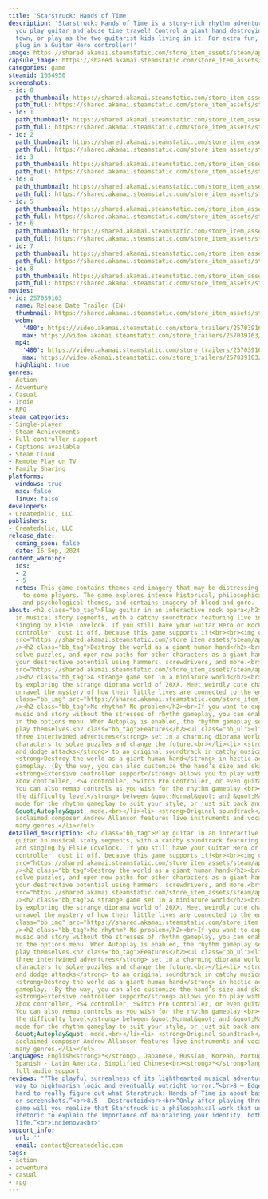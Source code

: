 ```yaml
---
title: 'Starstruck: Hands of Time'
description: 'Starstruck: Hands of Time is a story-rich rhythm adventure game where
  you play guitar and abuse time travel! Control a giant hand destroying a miniature
  town, or play as the two guitarist kids living in it. For extra fun, optionally
  plug in a Guitar Hero controller!'
image: https://shared.akamai.steamstatic.com/store_item_assets/steam/apps/1054950/header.jpg?t=1732686510
capsule_image: https://shared.akamai.steamstatic.com/store_item_assets/steam/apps/1054950/f6e123dc854e1e7026dc23b8a53184d7332eb3f9/capsule_231x87.jpg?t=1732686510
categories: game
steamid: 1054950
screenshots:
- id: 0
  path_thumbnail: https://shared.akamai.steamstatic.com/store_item_assets/steam/apps/1054950/ss_9eb6d8ecc08a7aa6024b2adf8e7c4a9270487af1.600x338.jpg?t=1732686510
  path_full: https://shared.akamai.steamstatic.com/store_item_assets/steam/apps/1054950/ss_9eb6d8ecc08a7aa6024b2adf8e7c4a9270487af1.1920x1080.jpg?t=1732686510
- id: 1
  path_thumbnail: https://shared.akamai.steamstatic.com/store_item_assets/steam/apps/1054950/ss_05e8a60f7c9a80409b43be5d0a0d27e94baf9cda.600x338.jpg?t=1732686510
  path_full: https://shared.akamai.steamstatic.com/store_item_assets/steam/apps/1054950/ss_05e8a60f7c9a80409b43be5d0a0d27e94baf9cda.1920x1080.jpg?t=1732686510
- id: 2
  path_thumbnail: https://shared.akamai.steamstatic.com/store_item_assets/steam/apps/1054950/ss_95cd20faf3d62b39e5eb547b0444c088f8b95f25.600x338.jpg?t=1732686510
  path_full: https://shared.akamai.steamstatic.com/store_item_assets/steam/apps/1054950/ss_95cd20faf3d62b39e5eb547b0444c088f8b95f25.1920x1080.jpg?t=1732686510
- id: 3
  path_thumbnail: https://shared.akamai.steamstatic.com/store_item_assets/steam/apps/1054950/ss_336d72352c083201be39cdab6328e91c4c1f7a13.600x338.jpg?t=1732686510
  path_full: https://shared.akamai.steamstatic.com/store_item_assets/steam/apps/1054950/ss_336d72352c083201be39cdab6328e91c4c1f7a13.1920x1080.jpg?t=1732686510
- id: 4
  path_thumbnail: https://shared.akamai.steamstatic.com/store_item_assets/steam/apps/1054950/ss_d38b55577037effa04aef8c83728f495564887a5.600x338.jpg?t=1732686510
  path_full: https://shared.akamai.steamstatic.com/store_item_assets/steam/apps/1054950/ss_d38b55577037effa04aef8c83728f495564887a5.1920x1080.jpg?t=1732686510
- id: 5
  path_thumbnail: https://shared.akamai.steamstatic.com/store_item_assets/steam/apps/1054950/ss_34dd96797862a16520b7c24123c208d642f91f42.600x338.jpg?t=1732686510
  path_full: https://shared.akamai.steamstatic.com/store_item_assets/steam/apps/1054950/ss_34dd96797862a16520b7c24123c208d642f91f42.1920x1080.jpg?t=1732686510
- id: 6
  path_thumbnail: https://shared.akamai.steamstatic.com/store_item_assets/steam/apps/1054950/ss_b92fe188214b0848a158ea6bd062e48dcf3782f8.600x338.jpg?t=1732686510
  path_full: https://shared.akamai.steamstatic.com/store_item_assets/steam/apps/1054950/ss_b92fe188214b0848a158ea6bd062e48dcf3782f8.1920x1080.jpg?t=1732686510
- id: 7
  path_thumbnail: https://shared.akamai.steamstatic.com/store_item_assets/steam/apps/1054950/ss_27e640050ade6c430de3efc0d116a6c2055a78f9.600x338.jpg?t=1732686510
  path_full: https://shared.akamai.steamstatic.com/store_item_assets/steam/apps/1054950/ss_27e640050ade6c430de3efc0d116a6c2055a78f9.1920x1080.jpg?t=1732686510
- id: 8
  path_thumbnail: https://shared.akamai.steamstatic.com/store_item_assets/steam/apps/1054950/ss_266ea7f3b382a9f0356db48f97b99ab761ee20ff.600x338.jpg?t=1732686510
  path_full: https://shared.akamai.steamstatic.com/store_item_assets/steam/apps/1054950/ss_266ea7f3b382a9f0356db48f97b99ab761ee20ff.1920x1080.jpg?t=1732686510
movies:
- id: 257039163
  name: Release Date Trailer (EN)
  thumbnail: https://shared.akamai.steamstatic.com/store_item_assets/steam/apps/257039163/movie.293x165.jpg?t=1721436331
  webm:
    '480': https://video.akamai.steamstatic.com/store_trailers/257039163/movie480_vp9.webm?t=1721436331
    max: https://video.akamai.steamstatic.com/store_trailers/257039163/movie_max_vp9.webm?t=1721436331
  mp4:
    '480': https://video.akamai.steamstatic.com/store_trailers/257039163/movie480.mp4?t=1721436331
    max: https://video.akamai.steamstatic.com/store_trailers/257039163/movie_max.mp4?t=1721436331
  highlight: true
genres:
- Action
- Adventure
- Casual
- Indie
- RPG
steam_categories:
- Single-player
- Steam Achievements
- Full controller support
- Captions available
- Steam Cloud
- Remote Play on TV
- Family Sharing
platforms:
  windows: true
  mac: false
  linux: false
developers:
- Createdelic, LLC
publishers:
- Createdelic, LLC
release_date:
  coming_soon: false
  date: 16 Sep, 2024
content_warning:
  ids:
  - 2
  - 5
  notes: This game contains themes and imagery that may be distressing or unsettling
    to some players. The game explores intense historical, philosophical, religious,
    and psychological themes, and contains imagery of blood and gore.
about: <h2 class="bb_tag">Play guitar in an interactive rock opera</h2><br>Play guitar
  in musical story segments, with a catchy soundtrack featuring live instruments and
  singing by Elsie Lovelock. If you still have your Guitar Hero or Rock Band guitar
  controller, dust it off, because this game supports it!<br><br><img class="bb_img"
  src="https://shared.akamai.steamstatic.com/store_item_assets/steam/apps/1054950/extras/Starstruck_Steam_AboutThisGame2_648x172.gif?t=1732686510"
  /><h2 class="bb_tag">Destroy the world as a giant human hand</h2><br>Demolish houses,
  solve puzzles, and open new paths for other characters as a giant hand. Unleash
  your destructive potential using hammers, screwdrivers, and more.<br><br><img class="bb_img"
  src="https://shared.akamai.steamstatic.com/store_item_assets/steam/apps/1054950/extras/Starstruck_Steam_AboutThisGame3_648x172.gif?t=1732686510"
  /><h2 class="bb_tag">A strange game set in a miniature world</h2><br>Save the future
  by exploring the strange diorama world of 20XX. Meet weirdly cute characters and
  unravel the mystery of how their little lives are connected to the end of mankind.<br><br><img
  class="bb_img" src="https://shared.akamai.steamstatic.com/store_item_assets/steam/apps/1054950/extras/Starstruck_Steam_AboutThisGame1_647x171.png?t=1732686510"
  /><h2 class="bb_tag">No rhythm? No problem</h2><br>If you want to experience the
  music and story without the stresses of rhythm gameplay, you can enable &quot;Autoplay&quot;
  in the options menu. When Autoplay is enabled, the rhythm gameplay sections will
  play themselves.<h2 class="bb_tag">Features</h2><ul class="bb_ul"><li> <strong>Explore
  three intertwined adventures</strong> set in a charming diorama world, switching
  characters to solve puzzles and change the future.<br></li><li> <strong>Play guitar
  and dodge attacks</strong> to an original soundtrack in catchy musical story segments.<br></li><li>
  <strong>Destroy the world as a giant human hand</strong> in hectic action-puzzle
  gameplay. (By the way, you can also customize the hand’s size and skin color.)<br></li><li>
  <strong>Extensive controller support</strong> allows you to play with your keyboard,
  Xbox controller, PS4 controller, Switch Pro Controller, or even guitar controller!
  You can also remap controls as you wish for the rhythm gameplay.<br></li><li> <strong>Adjust
  the difficulty level</strong> between &quot;Normal&quot; and &quot;Master&quot;
  mode for the rhythm gameplay to suit your style, or just sit back and watch with
  &quot;Autoplay&quot; mode.<br></li><li> <strong>Original soundtrack</strong> by
  acclaimed composer Andrew Allanson features live instruments and vocals spanning
  many genres.</li></ul>
detailed_description: <h2 class="bb_tag">Play guitar in an interactive rock opera</h2><br>Play
  guitar in musical story segments, with a catchy soundtrack featuring live instruments
  and singing by Elsie Lovelock. If you still have your Guitar Hero or Rock Band guitar
  controller, dust it off, because this game supports it!<br><br><img class="bb_img"
  src="https://shared.akamai.steamstatic.com/store_item_assets/steam/apps/1054950/extras/Starstruck_Steam_AboutThisGame2_648x172.gif?t=1732686510"
  /><h2 class="bb_tag">Destroy the world as a giant human hand</h2><br>Demolish houses,
  solve puzzles, and open new paths for other characters as a giant hand. Unleash
  your destructive potential using hammers, screwdrivers, and more.<br><br><img class="bb_img"
  src="https://shared.akamai.steamstatic.com/store_item_assets/steam/apps/1054950/extras/Starstruck_Steam_AboutThisGame3_648x172.gif?t=1732686510"
  /><h2 class="bb_tag">A strange game set in a miniature world</h2><br>Save the future
  by exploring the strange diorama world of 20XX. Meet weirdly cute characters and
  unravel the mystery of how their little lives are connected to the end of mankind.<br><br><img
  class="bb_img" src="https://shared.akamai.steamstatic.com/store_item_assets/steam/apps/1054950/extras/Starstruck_Steam_AboutThisGame1_647x171.png?t=1732686510"
  /><h2 class="bb_tag">No rhythm? No problem</h2><br>If you want to experience the
  music and story without the stresses of rhythm gameplay, you can enable &quot;Autoplay&quot;
  in the options menu. When Autoplay is enabled, the rhythm gameplay sections will
  play themselves.<h2 class="bb_tag">Features</h2><ul class="bb_ul"><li> <strong>Explore
  three intertwined adventures</strong> set in a charming diorama world, switching
  characters to solve puzzles and change the future.<br></li><li> <strong>Play guitar
  and dodge attacks</strong> to an original soundtrack in catchy musical story segments.<br></li><li>
  <strong>Destroy the world as a giant human hand</strong> in hectic action-puzzle
  gameplay. (By the way, you can also customize the hand’s size and skin color.)<br></li><li>
  <strong>Extensive controller support</strong> allows you to play with your keyboard,
  Xbox controller, PS4 controller, Switch Pro Controller, or even guitar controller!
  You can also remap controls as you wish for the rhythm gameplay.<br></li><li> <strong>Adjust
  the difficulty level</strong> between &quot;Normal&quot; and &quot;Master&quot;
  mode for the rhythm gameplay to suit your style, or just sit back and watch with
  &quot;Autoplay&quot; mode.<br></li><li> <strong>Original soundtrack</strong> by
  acclaimed composer Andrew Allanson features live instruments and vocals spanning
  many genres.</li></ul>
languages: English<strong>*</strong>, Japanese, Russian, Korean, Portuguese - Brazil,
  Spanish - Latin America, Simplified Chinese<br><strong>*</strong>languages with
  full audio support
reviews: "“The playful surrealness of its lighthearted musical adventure thus gives
  way to nightmarish logic and eventually outright horror.”<br>8 – Edge<br><br>“It’s
  hard to really figure out what Starstruck: Hands of Time is about based on trailers
  or screenshots.”<br>8.5 – Destructoid<br><br>“Only after playing through the whole
  game will you realize that Starstruck is a philosophical work that uses cross-dimensional
  rhetoric to explain the importance of maintaining your identity, both in art and
  life.”<br>indienova<br>"
support_info:
  url: ''
  email: contact@createdelic.com
tags:
- action
- adventure
- casual
- rpg
---
```


